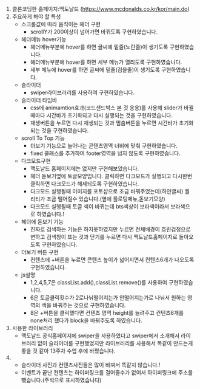 1) 클론코딩한 홈페이지:맥도날드 (https://www.mcdonalds.co.kr/kor/main.do)
2) 주요하게 봐야 할 특성
    - 스크롤값에 따라 움직이는 헤더 구현
      - scrollY가 200이상이 넘어가면 바뀌도록 구현하였습니다.
    - 헤더메뉴 hover기능
      - 헤더메뉴부분에 hover를 하면 글씨에 밑줄(노란줄)이 생기도록 구현하였습니다.
      - 헤더메뉴부분에 hover를 하면 세부 메뉴가 열리도록 구현하였습니다.
      - 세부 메뉴에 hover를 하면 글씨에 밑줄(검을줄)이 생기도록 구현하였습니다.
    - 슬라이더
      - swiper라이브러리를 사용하여 구현하였습니다.
    - 슬라이더 타임바
      - css에 animamtion효과(코드샌드박스 본 것 응용)를 사용해 slider가 바뀔때마다 시간바가 초기화되고 다시 실행되는 것을 구현하였습니다.
      - 재생버튼을 누르면 다시 재생되는 것과 멈춤버튼을 누르면 시간바가 초기화되는 것을 구현하였습니다.
    - scroll To Top 기능 
        - 더보기 기능으로 늘어나는 콘텐츠영역 너비에 맞춰 구현하였습니다.
        - fixed 클래스를 추가하여 footer영역을 넘지 않도록 구현하였습니다.
    - 다크모드구현  
        - 맥도날드 홈페이지에는 없지만 구현해보았습니다.
        - 헤더 돋보기옆에 토글모양입니다. 클릭하면 다크모드가 실행되고 다시한번 클릭하면 다크모드가 해제되도록 구현하였습니다.
        - 다크모드 실행될때 이미지를 포토샵으로 조금 바꿔주었는데(하얀글씨) 퀄리티가 조금 떨어질수 있습니다.(옆에 플로팅메뉴,돋보기모양)
        - 다크모드 실행될때 토글 색이 바뀌는데 bts색상이 보라색이라서 보라색으로 하였습니다.!
    - 헤더에 돋보기 기능
        - 진짜로 검색하는 기능은 하지못하였지만 누르면 전체배경이 흐린검정으로 변하고 검색창이 뜨는 것과 닫기를 누르면 다시 맥도날드홈페이지로 돌아오도록 구현하였습니다. 
    - 더보기 버튼 구현
        - 컨텐츠에 +버튼을 누르면 콘텐츠 높이가 넓어지면서 컨텐츠6개가 나오도록 구현하였습니다.
    - js설명
        - 1,2,4,5,7은 classList.add(),classList.remove()를 사용하여 구현하였습니다.
        - 6은 토글클릭횟수가 2로나눠떨어지는가 안떨어지는가로 나눠서 원하는 영역의 색을 바꿔주는 것으로 구현하였습니다.
        - 8은 +버튼을 클릭했다면 컨텐츠 영역 height를 늘려주고 컨텐츠6개를 none처리 했다가 block을 바꿔주도록 하였습니다.
3) 사용한 라이브러리
    - 맥도날드 공식홈페이지에 swiper을 사용하였다고 swiper에서 소개해서 라이브러리 없이 슬라이더를 구현했었지만 라이브러리를 사용해서 똑같이 만드는게 좋을 것 같아 13주차 수업 후에 바꿨습니다.
4) 
    - 슬라이더 사진과 컨텐츠사진들은 많이 바껴서 똑같지 않습니다.!  
    - 이벤트가 끝난 컨텐츠는 하이퍼링크를 걸어줄수가 없어서 하이퍼링크에 주소를 뺐습니다.(주석으로 표시하였습니다)
